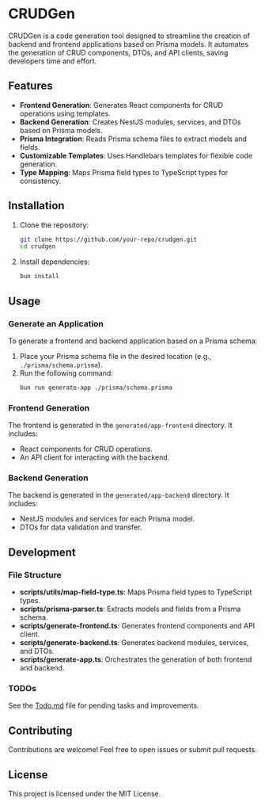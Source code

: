 # CRUDGen

CRUDGen is a code generation tool designed to streamline the creation of backend and frontend applications based on Prisma models. It automates the generation of CRUD components, DTOs, and API clients, saving developers time and effort.

## Features

- **Frontend Generation**: Generates React components for CRUD operations using templates.
- **Backend Generation**: Creates NestJS modules, services, and DTOs based on Prisma models.
- **Prisma Integration**: Reads Prisma schema files to extract models and fields.
- **Customizable Templates**: Uses Handlebars templates for flexible code generation.
- **Type Mapping**: Maps Prisma field types to TypeScript types for consistency.

## Installation

1. Clone the repository:
   ```bash
   git clone https://github.com/your-repo/crudgen.git
   cd crudgen
   ```

2. Install dependencies:
   ```bash
   bun install
   ```

## Usage

### Generate an Application

To generate a frontend and backend application based on a Prisma schema:

1. Place your Prisma schema file in the desired location (e.g., `./prisma/schema.prisma`).
2. Run the following command:
   ```bash
   bun run generate-app ./prisma/schema.prisma
   ```

### Frontend Generation

The frontend is generated in the `generated/app-frontend` directory. It includes:

- React components for CRUD operations.
- An API client for interacting with the backend.

### Backend Generation

The backend is generated in the `generated/app-backend` directory. It includes:

- NestJS modules and services for each Prisma model.
- DTOs for data validation and transfer.

## Development

### File Structure

- **scripts/utils/map-field-type.ts**: Maps Prisma field types to TypeScript types.
- **scripts/prisma-parser.ts**: Extracts models and fields from a Prisma schema.
- **scripts/generate-frontend.ts**: Generates frontend components and API client.
- **scripts/generate-backend.ts**: Generates backend modules, services, and DTOs.
- **scripts/generate-app.ts**: Orchestrates the generation of both frontend and backend.

### TODOs

See the [Todo.md](./Todo.md) file for pending tasks and improvements.

## Contributing

Contributions are welcome! Feel free to open issues or submit pull requests.

## License

This project is licensed under the MIT License.
